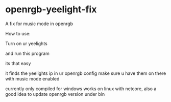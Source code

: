 # openrgb-yeelight-fix
A fix for music mode in openrgb

How to use:

Turn on ur yeelights

and run this program 

its that easy

it finds the yeelights ip in ur openrgb config make sure u have them on there with music mode enabled

currently only compiled for windows works on linux with netcore,
also a good idea to update openrgb version under bin
